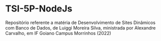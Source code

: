 # TSI-5P-NodeJs
Repositório referente a matéria de Desenvolvimento de Sites Dinâmicos com Banco de Dados, de Luiggi Moreira Silva, ministrada por Alexandre Carvalho, em IF Goiano Campus Morrinhos (2022)
